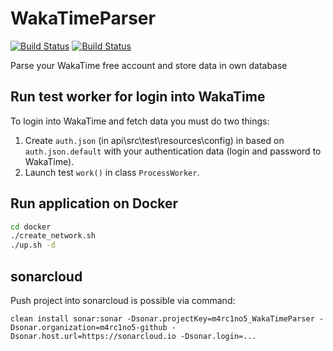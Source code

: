 # WakaTimeParser

[![Build Status](https://travis-ci.org/m4rc1no5/WakaTimeParser.svg?branch=master)](https://travis-ci.org/m4rc1no5/WakaTimeParser)
[![Build Status](https://sonarcloud.io/api/project_badges/measure?project=m4rc1no5_WakaTimeParser&metric=alert_status)](https://sonarcloud.io/dashboard?id=m4rc1no5_WakaTimeParser)

Parse your WakaTime free account and store data in own database

Run test worker for login into WakaTime
---------------------------------------

To login into WakaTime and fetch data you must do two things:

1. Create `auth.json` (in api\src\test\resources\config) in based on `auth.json.default` with your authentication data (login and password to WakaTime).
2. Launch test `work()` in class `ProcessWorker`.

Run application on Docker
-------------------------

```bash
cd docker
./create_network.sh
./up.sh -d
```

sonarcloud
----------

Push project into sonarcloud is possible via command:

```
clean install sonar:sonar -Dsonar.projectKey=m4rc1no5_WakaTimeParser -Dsonar.organization=m4rc1no5-github -Dsonar.host.url=https://sonarcloud.io -Dsonar.login=...
```
